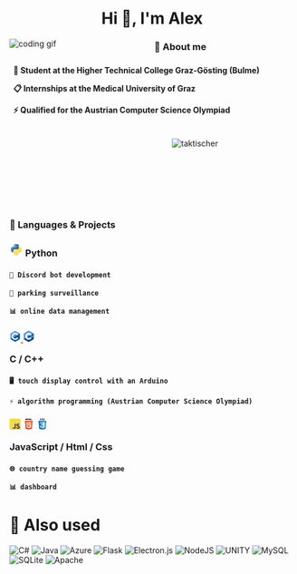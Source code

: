 <h1 align="center">Hi 👋, I'm Alex</h1>

<img alt="coding gif" align="left" width="50%" src="https://media1.giphy.com/media/qgQUggAC3Pfv687qPC/giphy.gif?cid=ecf05e47wn0v6oxl0clmcxd39abdnv9wef0i2njsh9clxltd&rid=giphy.gif&ct=g">


<h3>&nbsp;📒 About me<h3>
<h4>
  
  &nbsp; 🏫 Student at the Higher Technical College Graz-Gösting (Bulme)

  &nbsp; 📋 Internships at the Medical University of Graz

  &nbsp; ⚡ Qualified for the Austrian Computer Science Olympiad

</h4>
<br>
<img align="right" width="43%" src="https://github-readme-stats.vercel.app/api/top-langs?username=taktischer&show_icons=true&locale=en&layout=compact&theme=compact" alt="taktischer"/>
<br>
<br>
<br>
<br>
<br>
<br>
<br>
<h3> 📌 Languages & Projects<h3>


  <h3>
    <a href="https://www.python.org" target="_blank" rel="noreferrer"> <img src="https://raw.githubusercontent.com/devicons/devicon/master/icons/python/python-original.svg" alt="python" width="24" height="24"/></a> Python
  </h3>
  <h4>
  
    💬 Discord bot development 
  
    🚗 parking surveillance
  
    📊 online data management
</h4>

<h3>
  <a href="https://www.cprogramming.com/" target="_blank" rel="noreferrer"> <img src="https://raw.githubusercontent.com/devicons/devicon/master/icons/c/c-original.svg" alt="c" width="20" height="20"/></a><a href="https://www.w3schools.com/cpp/" target="_blank" rel="noreferrer"> <img src="https://raw.githubusercontent.com/devicons/devicon/master/icons/cplusplus/cplusplus-original.svg" alt="cplusplus" width="20" height="20"/></a> 
  
C / C++
</h3>
  <h4>
  
    🖥️ touch display control with an Arduino
  
    ⚡ algorithm programming (Austrian Computer Science Olympiad)
  </h4>


<h3>
  <a href="https://developer.mozilla.org/en-US/docs/Web/JavaScript" target="_blank" rel="noreferrer"> <img src="https://raw.githubusercontent.com/devicons/devicon/master/icons/javascript/javascript-original.svg" alt="javascript" width="20" height="20"/></a> 
  <a href="https://www.w3.org/html/" target="_blank" rel="noreferrer"> <img src="https://raw.githubusercontent.com/devicons/devicon/master/icons/html5/html5-original-wordmark.svg" alt="html5" width="20" height="20"/></a> 
  <a href="https://www.w3schools.com/css/" target="_blank" rel="noreferrer"> <img src="https://raw.githubusercontent.com/devicons/devicon/master/icons/css3/css3-original-wordmark.svg" alt="css3" width="20" height="20"/></a>
  
  JavaScript / Html / Css
</h3>
<h4>
  
    🌐 country name guessing game 
  
    📊 dashboard
 </h4>



# 🧷 Also used
![C#](https://img.shields.io/badge/c%23-%23239120.svg?style=for-the-badge&logo=c-sharp&logoColor=white) ![Java](https://img.shields.io/badge/java-%23ED8B00.svg?style=for-the-badge&logo=java&logoColor=white) ![Azure](https://img.shields.io/badge/azure-%230072C6.svg?style=for-the-badge&logo=azure-devops&logoColor=white) ![Flask](https://img.shields.io/badge/flask-%23000.svg?style=for-the-badge&logo=flask&logoColor=white) ![Electron.js](https://img.shields.io/badge/Electron-191970?style=for-the-badge&logo=Electron&logoColor=white) ![NodeJS](https://img.shields.io/badge/node.js-6DA55F?style=for-the-badge&logo=node.js&logoColor=white) ![UNITY](https://img.shields.io/badge/Unity-%2320232a.svg?style=for-the-badge&logo=unity&logoColor=white) ![MySQL](https://img.shields.io/badge/mysql-%2300f.svg?style=for-the-badge&logo=mysql&logoColor=white) ![SQLite](https://img.shields.io/badge/sqlite-%2307405e.svg?style=for-the-badge&logo=sqlite&logoColor=white) ![Apache](https://img.shields.io/badge/apache-%23D42029.svg?style=for-the-badge&logo=apache&logoColor=white)
